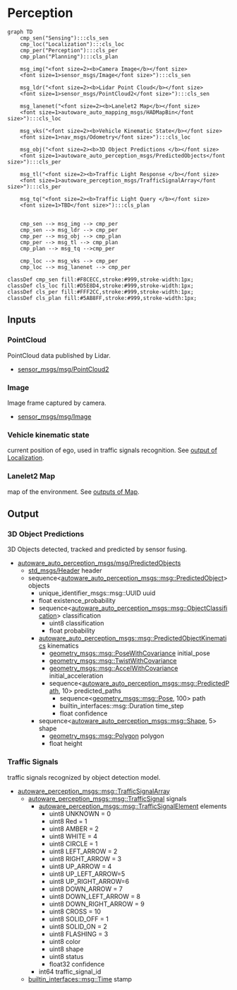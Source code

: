 # Perception

```mermaid
graph TD
    cmp_sen("Sensing"):::cls_sen
    cmp_loc("Localization"):::cls_loc
    cmp_per("Perception"):::cls_per
    cmp_plan("Planning"):::cls_plan

    msg_img("<font size=2><b>Camera Image</b></font size>
    <font size=1>sensor_msgs/Image</font size>"):::cls_sen

    msg_ldr("<font size=2><b>Lidar Point Cloud</b></font size>
    <font size=1>sensor_msgs/PointCloud2</font size>"):::cls_sen

    msg_lanenet("<font size=2><b>Lanelet2 Map</b></font size>
    <font size=1>autoware_auto_mapping_msgs/HADMapBin</font size>"):::cls_loc

    msg_vks("<font size=2><b>Vehicle Kinematic State</b></font size>
    <font size=1>nav_msgs/Odometry</font size>"):::cls_loc

    msg_obj("<font size=2><b>3D Object Predictions </b></font size>
    <font size=1>autoware_auto_perception_msgs/PredictedObjects</font size>"):::cls_per

    msg_tl("<font size=2><b>Traffic Light Response </b></font size>
    <font size=1>autoware_perception_msgs/TrafficSignalArray</font size>"):::cls_per

    msg_tq("<font size=2><b>Traffic Light Query </b></font size>
    <font size=1>TBD</font size>"):::cls_plan


    cmp_sen --> msg_img --> cmp_per
    cmp_sen --> msg_ldr --> cmp_per
    cmp_per --> msg_obj --> cmp_plan
    cmp_per --> msg_tl --> cmp_plan
    cmp_plan --> msg_tq -->cmp_per

    cmp_loc --> msg_vks --> cmp_per
    cmp_loc --> msg_lanenet --> cmp_per

classDef cmp_sen fill:#F8CECC,stroke:#999,stroke-width:1px;
classDef cls_loc fill:#D5E8D4,stroke:#999,stroke-width:1px;
classDef cls_per fill:#FFF2CC,stroke:#999,stroke-width:1px;
classDef cls_plan fill:#5AB8FF,stroke:#999,stroke-width:1px;
```

## Inputs

### PointCloud

PointCloud data published by Lidar.

- [sensor_msgs/msg/PointCloud2](http://docs.ros.org/en/api/sensor_msgs/html/msg/PointCloud2.html)

### Image

Image frame captured by camera.

- [sensor_msgs/msg/Image](http://docs.ros.org/en/api/sensor_msgs/html/msg/Image.html)

### Vehicle kinematic state

current position of ego, used in traffic signals recognition. See [output of Localization](https://autowarefoundation.github.io/autoware-documentation/v1.0/design/autoware-interfaces/components/localization/#vehicle-kinematic-state).

### Lanelet2 Map

map of the environment. See [outputs of Map](https://autowarefoundation.github.io/autoware-documentation/v1.0/design/autoware-interfaces/components/map/#outputs).

## Output

### 3D Object Predictions

3D Objects detected, tracked and predicted by sensor fusing.

- [autoware_auto_perception_msgs/msg/PredictedObjects](https://gitlab.com/autowarefoundation/autoware.auto/autoware_auto_msgs/-/blob/master/autoware_auto_perception_msgs/msg/PredictedObjects.idl)
  - [std_msgs/Header](https://docs.ros.org/en/noetic/api/std_msgs/html/msg/Header.html) header
  - sequence<[autoware_auto_perception_msgs::msg::PredictedObject](https://gitlab.com/autowarefoundation/autoware.auto/autoware_auto_msgs/-/blob/master/autoware_auto_perception_msgs/msg/PredictedObject.idl)> objects
    - unique_identifier_msgs::msg::UUID uuid
    - float existence_probability
    - sequence<[autoware_auto_perception_msgs::msg::ObjectClassification](https://gitlab.com/autowarefoundation/autoware.auto/autoware_auto_msgs/-/blob/master/autoware_auto_perception_msgs/msg/ObjectClassification.idl)> classification
      - uint8 classification
      - float probability
    - [autoware_auto_perception_msgs::msg::PredictedObjectKinematics](https://gitlab.com/autowarefoundation/autoware.auto/autoware_auto_msgs/-/blob/master/autoware_auto_perception_msgs/msg/PredictedObjectKinematics.idl) kinematics
      - [geometry_msgs::msg::PoseWithCovariance](https://docs.ros.org/en/noetic/api/geometry_msgs/html/msg/PoseWithCovariance.html) initial_pose
      - [geometry_msgs::msg::TwistWithCovariance](https://docs.ros.org/en/noetic/api/geometry_msgs/html/msg/TwistWithCovariance.html)
      - [geometry_msgs::msg::AccelWithCovariance](https://docs.ros.org/en/noetic/api/geometry_msgs/html/msg/AccelWithCovariance.html) initial_acceleration
      - sequence<[autoware_auto_perception_msgs::msg::PredictedPath](https://gitlab.com/autowarefoundation/autoware.auto/autoware_auto_msgs/-/blob/master/autoware_auto_perception_msgs/msg/PredictedPath.idl), 10> predicted_paths
        - sequence<[geometry_msgs::msg::Pose](https://docs.ros.org/en/lunar/api/geometry_msgs/html/msg/Pose.html), 100> path
        - builtin_interfaces::msg::Duration time_step
        - float confidence
    - sequence<[autoware_auto_perception_msgs::msg::Shape](https://gitlab.com/autowarefoundation/autoware.auto/autoware_auto_msgs/-/blob/master/autoware_auto_perception_msgs/msg/Shape.idl), 5> shape
      - [geometry_msgs::msg::Polygon](https://docs.ros.org/en/noetic/api/geometry_msgs/html/msg/Polygon.html) polygon
      - float height

### Traffic Signals

traffic signals recognized by object detection model.

- [autoware_perception_msgs::msg::TrafficSignalArray](https://github.com/autowarefoundation/autoware_msgs/blob/v1.0/autoware_perception_msgs/msg/TrafficSignalArray.msg)
  - [autoware_perception_msgs::msg::TrafficSignal](https://github.com/autowarefoundation/autoware_msgs/blob/v1.0/autoware_perception_msgs/msg/TrafficSignal.msg) signals
    - [autoware_perception_msgs::msg::TrafficSignalElement](https://github.com/autowarefoundation/autoware_msgs/blob/v1.0/autoware_perception_msgs/msg/TrafficSignalElement.msg) elements
      - uint8 UNKNOWN = 0
      - uint8 Red = 1
      - uint8 AMBER = 2
      - uint8 WHITE = 4
      - uint8 CIRCLE = 1
      - uint8 LEFT_ARROW = 2
      - uint8 RIGHT_ARROW = 3
      - uint8 UP_ARROW = 4
      - uint8 UP_LEFT_ARROW=5
      - uint8 UP_RIGHT_ARROW=6
      - uint8 DOWN_ARROW = 7
      - uint8 DOWN_LEFT_ARROW = 8
      - uint8 DOWN_RIGHT_ARROW = 9
      - uint8 CROSS = 10
      - uint8 SOLID_OFF = 1
      - uint8 SOLID_ON = 2
      - uint8 FLASHING = 3
      - uint8 color
      - uint8 shape
      - uint8 status
      - float32 confidence
    - int64 traffic_signal_id
  - [builtin_interfaces::msg::Time](https://github.com/ros2/rcl_interfaces/blob/rolling/builtin_interfaces/msg/Time.msg) stamp
